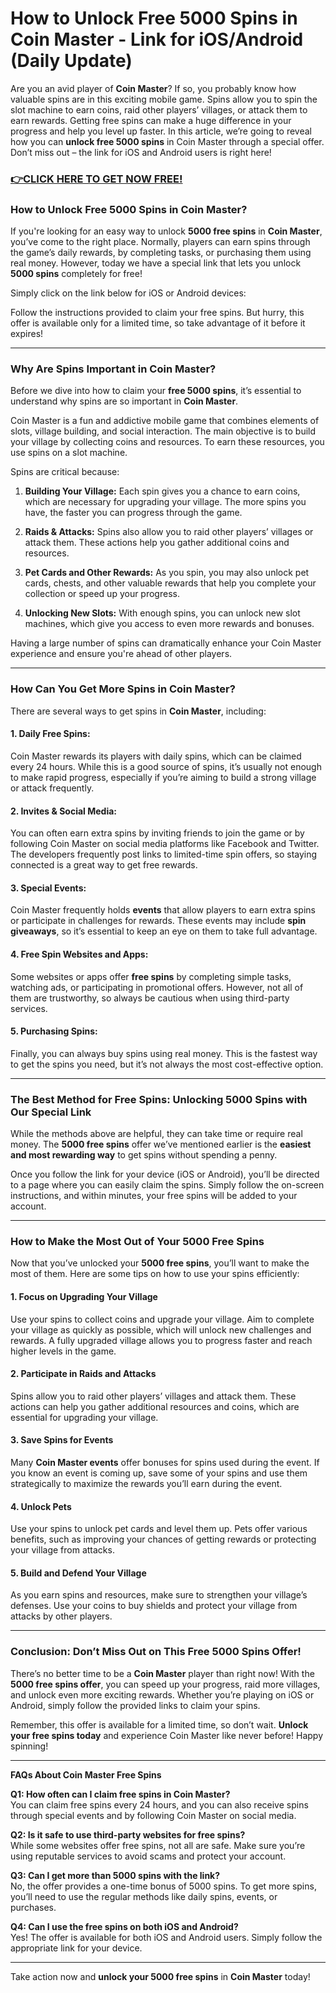 # How to Unlock Free 5000 Spins in Coin Master - Link for iOS/Android (Daily Update)

Are you an avid player of **Coin Master**? If so, you probably know how valuable spins are in this exciting mobile game. Spins allow you to spin the slot machine to earn coins, raid other players’ villages, or attack them to earn rewards. Getting free spins can make a huge difference in your progress and help you level up faster. In this article, we’re going to reveal how you can **unlock free 5000 spins** in Coin Master through a special offer. Don’t miss out – the link for iOS and Android users is right here!

### [👉CLICK HERE TO GET NOW FREE!](https://freeforyou.xyz/coin/master/)

### **How to Unlock Free 5000 Spins in Coin Master?**

If you're looking for an easy way to unlock **5000 free spins** in **Coin Master**, you’ve come to the right place. Normally, players can earn spins through the game’s daily rewards, by completing tasks, or purchasing them using real money. However, today we have a special link that lets you unlock **5000 spins** completely for free!

Simply click on the link below for iOS or Android devices:

Follow the instructions provided to claim your free spins. But hurry, this offer is available only for a limited time, so take advantage of it before it expires!

---

### **Why Are Spins Important in Coin Master?**

Before we dive into how to claim your **free 5000 spins**, it’s essential to understand why spins are so important in **Coin Master**.

Coin Master is a fun and addictive mobile game that combines elements of slots, village building, and social interaction. The main objective is to build your village by collecting coins and resources. To earn these resources, you use spins on a slot machine. 

Spins are critical because:

1. **Building Your Village:** Each spin gives you a chance to earn coins, which are necessary for upgrading your village. The more spins you have, the faster you can progress through the game.
   
2. **Raids & Attacks:** Spins also allow you to raid other players’ villages or attack them. These actions help you gather additional coins and resources.

3. **Pet Cards and Other Rewards:** As you spin, you may also unlock pet cards, chests, and other valuable rewards that help you complete your collection or speed up your progress.

4. **Unlocking New Slots:** With enough spins, you can unlock new slot machines, which give you access to even more rewards and bonuses.

Having a large number of spins can dramatically enhance your Coin Master experience and ensure you're ahead of other players.

---

### **How Can You Get More Spins in Coin Master?**

There are several ways to get spins in **Coin Master**, including:

#### **1. Daily Free Spins:**
Coin Master rewards its players with daily spins, which can be claimed every 24 hours. While this is a good source of spins, it’s usually not enough to make rapid progress, especially if you’re aiming to build a strong village or attack frequently.

#### **2. Invites & Social Media:**
You can often earn extra spins by inviting friends to join the game or by following Coin Master on social media platforms like Facebook and Twitter. The developers frequently post links to limited-time spin offers, so staying connected is a great way to get free rewards.

#### **3. Special Events:**
Coin Master frequently holds **events** that allow players to earn extra spins or participate in challenges for rewards. These events may include **spin giveaways**, so it’s essential to keep an eye on them to take full advantage.

#### **4. Free Spin Websites and Apps:**
Some websites or apps offer **free spins** by completing simple tasks, watching ads, or participating in promotional offers. However, not all of them are trustworthy, so always be cautious when using third-party services.

#### **5. Purchasing Spins:**
Finally, you can always buy spins using real money. This is the fastest way to get the spins you need, but it’s not always the most cost-effective option.

---

### **The Best Method for Free Spins: Unlocking 5000 Spins with Our Special Link**

While the methods above are helpful, they can take time or require real money. The **5000 free spins** offer we’ve mentioned earlier is the **easiest and most rewarding way** to get spins without spending a penny.

Once you follow the link for your device (iOS or Android), you’ll be directed to a page where you can easily claim the spins. Simply follow the on-screen instructions, and within minutes, your free spins will be added to your account.

---

### **How to Make the Most Out of Your 5000 Free Spins**

Now that you’ve unlocked your **5000 free spins**, you’ll want to make the most of them. Here are some tips on how to use your spins efficiently:

#### **1. Focus on Upgrading Your Village**
Use your spins to collect coins and upgrade your village. Aim to complete your village as quickly as possible, which will unlock new challenges and rewards. A fully upgraded village allows you to progress faster and reach higher levels in the game.

#### **2. Participate in Raids and Attacks**
Spins allow you to raid other players’ villages and attack them. These actions can help you gather additional resources and coins, which are essential for upgrading your village.

#### **3. Save Spins for Events**
Many **Coin Master events** offer bonuses for spins used during the event. If you know an event is coming up, save some of your spins and use them strategically to maximize the rewards you’ll earn during the event.

#### **4. Unlock Pets**
Use your spins to unlock pet cards and level them up. Pets offer various benefits, such as improving your chances of getting rewards or protecting your village from attacks.

#### **5. Build and Defend Your Village**
As you earn spins and resources, make sure to strengthen your village’s defenses. Use your coins to buy shields and protect your village from attacks by other players.

---

### **Conclusion: Don’t Miss Out on This Free 5000 Spins Offer!**

There’s no better time to be a **Coin Master** player than right now! With the **5000 free spins offer**, you can speed up your progress, raid more villages, and unlock even more exciting rewards. Whether you’re playing on iOS or Android, simply follow the provided links to claim your spins.

Remember, this offer is available for a limited time, so don’t wait. **Unlock your free spins today** and experience Coin Master like never before! Happy spinning!

---

**FAQs About Coin Master Free Spins**

**Q1: How often can I claim free spins in Coin Master?**  
You can claim free spins every 24 hours, and you can also receive spins through special events and by following Coin Master on social media.

**Q2: Is it safe to use third-party websites for free spins?**  
While some websites offer free spins, not all are safe. Make sure you’re using reputable services to avoid scams and protect your account.

**Q3: Can I get more than 5000 spins with the link?**  
No, the offer provides a one-time bonus of 5000 spins. To get more spins, you’ll need to use the regular methods like daily spins, events, or purchases.

**Q4: Can I use the free spins on both iOS and Android?**  
Yes! The offer is available for both iOS and Android users. Simply follow the appropriate link for your device.

---

Take action now and **unlock your 5000 free spins** in **Coin Master** today!

